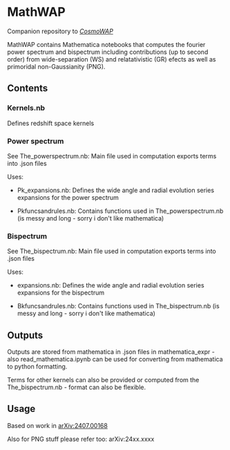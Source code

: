 # MathWAP

Companion repository to  [*CosmoWAP*](https://github.com/craddis1/CosmoWAP) 

MathWAP contains Mathematica notebooks that computes the fourier power spectrum and bispectrum including contributions (up to second order) from wide-separation (WS) and relatativistic (GR) efects as well as primoridal non-Gaussianity (PNG).

## Contents

### Kernels.nb

Defines redshift space kernels

### Power spectrum

See The_powerspectrum.nb: Main file used in computation exports terms into .json files

Uses:
- Pk_expansions.nb: Defines  the wide angle and radial evolution series expansions for the power spectrum

- Pkfuncsandrules.nb: Contains functions used in The_powerspectrum.nb (is messy and long - sorry i don't like mathematica)

### Bispectrum

See The_bispectrum.nb: Main file used in computation exports terms into .json files

Uses:
- expansions.nb: Defines  the wide angle and radial evolution series expansions for the bispectrum

- Bkfuncsandrules.nb: Contains functions used in The_bispectrum.nb (is messy and long - sorry i don't like mathematica)

## Outputs

Outputs are stored from mathematica in .json files in mathematica_expr - also read_mathematica.ipynb can be used for converting from mathematica to python formatting.

Terms for other kernels can also be provided or computed from the The_bispectrum.nb - format can also be flexible.


## Usage


Based on work in [arXiv:2407.00168](https://arxiv.org/abs/2407.00168) 

Also for PNG stuff please refer too: arXiv:24xx.xxxx
